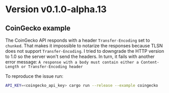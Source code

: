 # Version v0.1.0-alpha.13

## CoinGecko example

The CoinGecko API responds with a header `Transfer-Encoding` set to `chunked`. That makes it impossible to notarize the responses because TLSN does not support `Transfer-Encoding`. I tried to downgrade the HTTP version to 1.0 so the server won't send the headers. In turn, it fails with another error message: `A response with a body must contain either a Content-Length or Transfer-Encoding header`

To reproduce the issue run:

```bash
API_KEY=<coingecko_api_key> cargo run --release --example coingecko
```
